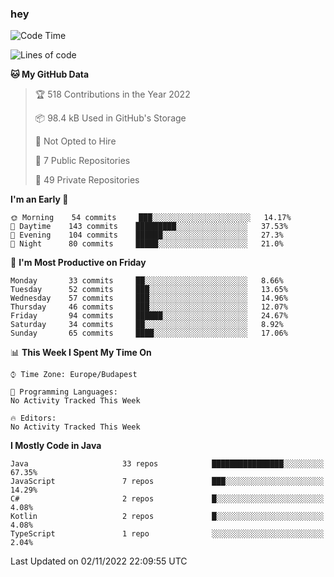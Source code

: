 ### hey

<!--START_SECTION:waka-->
![Code Time](http://img.shields.io/badge/Code%20Time-801%20hrs%2035%20mins-blue)

![Lines of code](https://img.shields.io/badge/From%20Hello%20World%20I%27ve%20Written-479%20Thousand%20lines%20of%20code-blue)

**🐱 My GitHub Data** 

> 🏆 518 Contributions in the Year 2022
 > 
> 📦 98.4 kB Used in GitHub's Storage 
 > 
> 🚫 Not Opted to Hire
 > 
> 📜 7 Public Repositories 
 > 
> 🔑 49 Private Repositories  
 > 
**I'm an Early 🐤** 

```text
🌞 Morning    54 commits     ███░░░░░░░░░░░░░░░░░░░░░░   14.17% 
🌆 Daytime    143 commits    █████████░░░░░░░░░░░░░░░░   37.53% 
🌃 Evening    104 commits    ██████░░░░░░░░░░░░░░░░░░░   27.3% 
🌙 Night      80 commits     █████░░░░░░░░░░░░░░░░░░░░   21.0%

```
📅 **I'm Most Productive on Friday** 

```text
Monday       33 commits     ██░░░░░░░░░░░░░░░░░░░░░░░   8.66% 
Tuesday      52 commits     ███░░░░░░░░░░░░░░░░░░░░░░   13.65% 
Wednesday    57 commits     ███░░░░░░░░░░░░░░░░░░░░░░   14.96% 
Thursday     46 commits     ███░░░░░░░░░░░░░░░░░░░░░░   12.07% 
Friday       94 commits     ██████░░░░░░░░░░░░░░░░░░░   24.67% 
Saturday     34 commits     ██░░░░░░░░░░░░░░░░░░░░░░░   8.92% 
Sunday       65 commits     ████░░░░░░░░░░░░░░░░░░░░░   17.06%

```


📊 **This Week I Spent My Time On** 

```text
⌚︎ Time Zone: Europe/Budapest

💬 Programming Languages: 
No Activity Tracked This Week

🔥 Editors: 
No Activity Tracked This Week

```

**I Mostly Code in Java** 

```text
Java                     33 repos            ████████████████░░░░░░░░░   67.35% 
JavaScript               7 repos             ███░░░░░░░░░░░░░░░░░░░░░░   14.29% 
C#                       2 repos             █░░░░░░░░░░░░░░░░░░░░░░░░   4.08% 
Kotlin                   2 repos             █░░░░░░░░░░░░░░░░░░░░░░░░   4.08% 
TypeScript               1 repo              ░░░░░░░░░░░░░░░░░░░░░░░░░   2.04%

```



 Last Updated on 02/11/2022 22:09:55 UTC
<!--END_SECTION:waka-->
